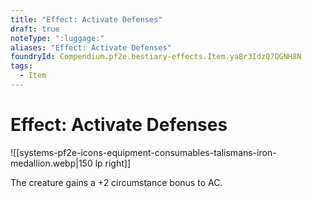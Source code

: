 ```yaml
---
title: "Effect: Activate Defenses"
draft: true
noteType: ":luggage:"
aliases: "Effect: Activate Defenses"
foundryId: Compendium.pf2e.bestiary-effects.Item.ya8r3IdzQ7QGNH8N
tags:
  - Item
---
```


# Effect: Activate Defenses
![[systems-pf2e-icons-equipment-consumables-talismans-iron-medallion.webp|150 lp right]]

The creature gains a +2 circumstance bonus to AC.
